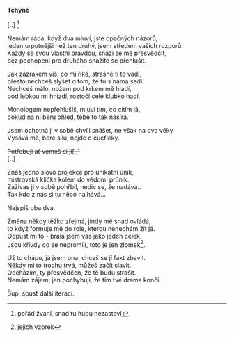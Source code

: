 __Tchýně__

[..]
[^2]

Nemám ráda, když dva mluví, jste opačných názorů,  
jeden urputnějši než ten druhý, jsem středem vašich rozporů.  
Každý se svou vlastní pravdou, snaží se mě přesvědčit,  
bez pochopení pro druhého snažíte se přehlušit.  

Jak zázrakem víš, co mi říká, strašně ti to vadí,  
přesto nechceš slyšet o tom, že tu s náma sedí.  
Nechceš málo, nožem pod krkem mě hladí,  
pod lebkou mi hnízdí, roztočí celé klubko hadí.  

Monologem nepřehlušíš, mluví tím, co cítím já,  
pokud na ni beru ohled, tebe to tak nasírá.

Jsem ochotná ji v sobě chvíli snášet, ne však na dva věky  
Vysává mě, bere sílu, nejde o cucfleky.  

~~Potřebuji ať vemeš si ji[..]~~  
[..]  

Znáš jedno slovo projekce pro unikátní únik,  
mistrovská klička kolem do vědomí průnik.  
Zaživas ji v sobě pohřbil, nediv se, že nadává..  
Tak kdo z nás si tu něco nalhává...  

Nejspíš oba dva.

Změna někdy těžko zřejmá, jindy mě snad ovládá,  
to když formuje mě do role, kterou nenechám žít já.  
Odpust mi to - brala jsem vás jako jeden celek.  
Jsou křivdy co se nepromíjí, toto je jen zlomek[^1].

Už to chápu, já jsem ona, chceš se jí fakt zbavit.  
Někdy mi to trochu trvá, můžeš začít slavit.  
Odcházím, ty přesvědčen, že tě budu strašit.  
Nemám zájem, jen pochybuji, že tím tvé drama končí.

Šup, spusť další iteraci.  

[^1]: jejich vzorek  
[^2]: pořád žvaní, snad tu hubu nezastaví  
